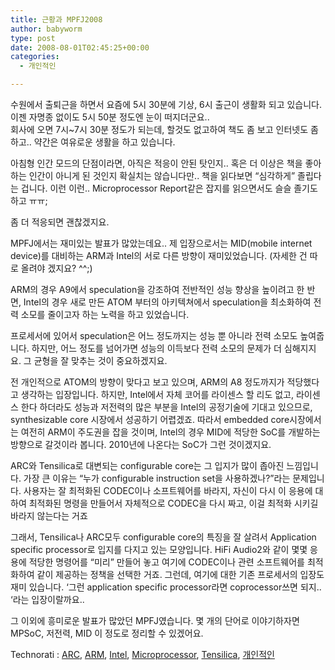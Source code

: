 ```yaml
---
title: 근황과 MPFJ2008
author: babyworm
type: post
date: 2008-08-01T02:45:25+00:00
categories:
  - 개인적인

---
```

수원에서 출퇴근을 하면서 요즘에 5시 30분에 기상, 6시 출근이 생활화 되고 있습니다. 이젠 자명종 없이도 5시 50분 정도엔 눈이 떠지더군요..  
회사에 오면 7시~7시 30분 정도가 되는데, 할것도 없고하여 책도 좀 보고 인터넷도 좀 하고.. 약간은 여유로운 생활을 하고 있습니다.

아침형 인간 모드의 단점이라면, 아직은 적응이 안된 탓인지.. 혹은 더 이상은 책을 좋아하는 인간이 아니게 된 것인지 확실치는 않습니다만.. 책을 읽다보면 &#8220;심각하게&#8221; 졸립다는 겁니다. 이런 이런.. Microprocessor Report같은 잡지를 읽으면서도 슬슬 졸기도 하고 ㅠㅠ;

좀 더 적응되면 괜찮겠지요.

MPFJ에서는 재미있는 발표가 많았는데요.. 제 입장으로서는 MID(mobile internet device)를 대비하는 ARM과 Intel의 서로 다른 방향이 재미있었습니다. (자세한 건 따로 올려야 겠지요? ^^;)

ARM의 경우 A9에서 speculation을 강조하여 전반적인 성능 향상을 높이려고 한 반면, Intel의 경우 새로 만든 ATOM 부터의 아키텍쳐에서 speculation을 최소화하여 전력 소모를 줄이고자 하는 노력을 하고 있었습니다.

프로세서에 있어서 speculation은 어느 정도까지는 성능 뿐 아니라 전력 소모도 높여줍니다. 하지만, 어느 정도를 넘어가면 성능의 이득보다 전력 소모의 문제가 더 심해지지요. 그 균형을 잘 맞추는 것이 중요하겠지요.

전 개인적으로 ATOM의 방향이 맞다고 보고 있으며, ARM의 A8 정도까지가 적당했다고 생각하는 입장입니다. 하지만, Intel에서 자체 코어를 라이센스 할 리도 없고, 라이센스 한다 하더라도 성능과 저전력의 많은 부분을 Intel의 공정기술에 기대고 있으므로, synthesizable core 시장에서 성공하기 어렵겠죠. 따라서 embedded core시장에서는 여전히 ARM이 주도권을 잡을 것이며, Intel의 경우 MID에 적당한 SoC를 개발하는 방향으로 갈것이라 봅니다. 2010년에 나온다는 SoC가 그런 것이겠지요.

ARC와 Tensilica로 대변되는 configurable core는 그 입지가 많이 좁아진 느낌입니다. 가장 큰 이유는 &#8220;누가 configurable instruction set을 사용하겠나?&#8221;라는 문제입니다. 사용자는 잘 최적화된 CODEC이나 소프트웨어를 바라지, 자신이 다시 이 응용에 대하여 최적화된 명령을 만들어서 자체적으로 CODEC을 다시 짜고, 이걸 최적화 시키길 바라지 않는다는 거죠

그래서, Tensilica나 ARC모두 configurable core의 특징을 잘 살려서 Application specific processor로 입지를 다지고 있는 모양입니다. HiFi Audio2와 같이 몇몇 응용에 적당한 명령어를 &#8220;미리&#8221; 만들어 놓고 여기에 CODEC이나 관련 소프트웨어를 최적화하여 같이 제공하는 정책을 선택한 거죠. 그런데, 여기에 대한 기존 프로세서의 입장도 재미 있습니다. &#8216;그런 application specific processor라면 coprocessor쓰면 되지.. &#8216;라는 입장이랄까요..

그 이외에 흥미로운 발표가 많았던 MPFJ였습니다. 몇 개의 단어로 이야기하자면 MPSoC, 저전력, MID 이 정도로 정리할 수 있겠어요.

<P class=zoundry\_bw\_tags><!-- Tag links generated by Zoundry Blog Writer. Do not manually edit. http://www.zoundry.com --><SPAN class=ztags><SPAN class=ztagspace>Technorati</SPAN> : <A class=ztag href="http://technorati.com/tag/ARC" rel=tag>ARC</A>, <A class=ztag href="http://technorati.com/tag/ARM" rel=tag>ARM</A>, <A class=ztag href="http://technorati.com/tag/Intel" rel=tag>Intel</A>, <A class=ztag href="http://technorati.com/tag/Microprocessor" rel=tag>Microprocessor</A>, <A class=ztag href="http://technorati.com/tag/Tensilica" rel=tag>Tensilica</A>, <A class=ztag href="http://technorati.com/tag/%EA%B0%9C%EC%9D%B8%EC%A0%81%EC%9D%B8" rel=tag>개인적인</A></SPAN> </p>
